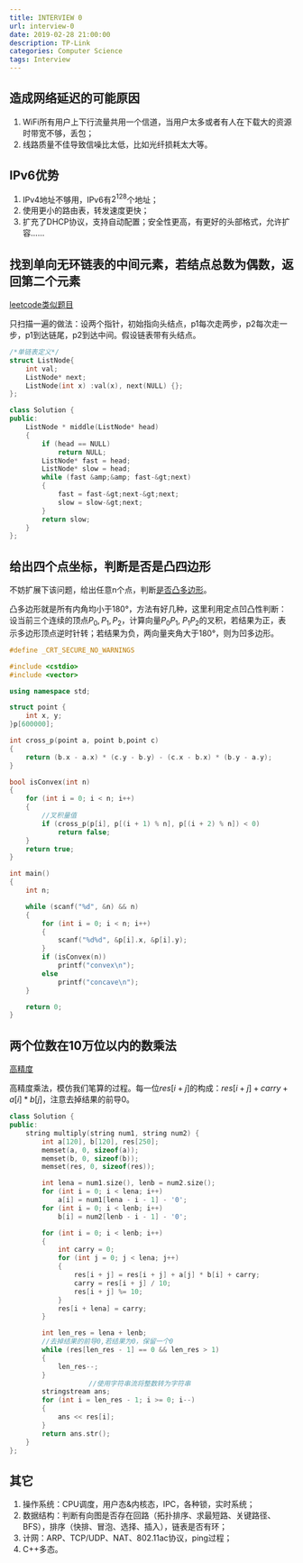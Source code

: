 ```yaml
---
title: INTERVIEW 0
url: interview-0
date: 2019-02-28 21:00:00
description: TP-Link
categories: Computer Science
tags: Interview
---
```


## 造成网络延迟的可能原因
1. WiFi所有用户上下行流量共用一个信道，当用户太多或者有人在下载大的资源时带宽不够，丢包；
2. 线路质量不佳导致信噪比太低，比如光纤损耗太大等。

## IPv6优势
1. IPv4地址不够用，IPv6有$2^{128}$个地址；
2. 使用更小的路由表，转发速度更快；
3. 扩充了DHCP协议，支持自动配置；安全性更高，有更好的头部格式，允许扩容......

## 找到单向无环链表的中间元素，若结点总数为偶数，返回第二个元素
[leetcode类似题目](https://leetcode.com/problems/middle-of-the-linked-list/)

只扫描一遍的做法：设两个指针，初始指向头结点，p1每次走两步，p2每次走一步，p1到达链尾，p2到达中间。假设链表带有头结点。
```cpp
/*单链表定义*/
struct ListNode{
	int val;
	ListNode* next;
	ListNode(int x) :val(x), next(NULL) {};
};

class Solution {
public:
	ListNode * middle(ListNode* head)
	{
		if (head == NULL)
			return NULL;
		ListNode* fast = head;
		ListNode* slow = head;
		while (fast &amp;&amp; fast-&gt;next)
		{
			fast = fast-&gt;next-&gt;next;
			slow = slow-&gt;next;
		}
		return slow;
	}
};
```

## 给出四个点坐标，判断是否是凸四边形
不妨扩展下该问题，给出任意n个点，判断[是否凸多边形](http://acm.hdu.edu.cn/showproblem.php?pid=2108)。

凸多边形就是所有内角均小于180&deg;，方法有好几种，这里利用定点凹凸性判断：
设当前三个连续的顶点$P_0, P_1, P_2$，计算向量$P_0P_1$, $P_1P_2$的叉积，若结果为正，表示多边形顶点逆时针转；若结果为负，两向量夹角大于180&deg;，则为凹多边形。
```cpp
#define _CRT_SECURE_NO_WARNINGS

#include <cstdio>
#include <vector>

using namespace std;

struct point {
    int x, y;
}p[600000];

int cross_p(point a, point b,point c)
{
    return (b.x - a.x) * (c.y - b.y) - (c.x - b.x) * (b.y - a.y);
}

bool isConvex(int n)
{
    for (int i = 0; i < n; i++)
    {
        //叉积量值
        if (cross_p(p[i], p[(i + 1) % n], p[(i + 2) % n]) < 0)
            return false;
    }
    return true;
}

int main()
{
    int n;

    while (scanf("%d", &n) && n)
    {
        for (int i = 0; i < n; i++)
        {
            scanf("%d%d", &p[i].x, &p[i].y);
        }
        if (isConvex(n))
            printf("convex\n");
        else
            printf("concave\n");
    }

    return 0;
}
```

## 两个位数在10万位以内的数乘法
[高精度](https://leetcode.com/problems/multiply-strings/)

高精度乘法，模仿我们笔算的过程。每一位$res[i + j]$的构成：$res[i + j] + carry + a[i] * b[j]$，注意去掉结果的前导0。
```cpp
class Solution {
public:
    string multiply(string num1, string num2) {
        int a[120], b[120], res[250];
        memset(a, 0, sizeof(a));
        memset(b, 0, sizeof(b));
        memset(res, 0, sizeof(res));

        int lena = num1.size(), lenb = num2.size();
        for (int i = 0; i < lena; i++)
            a[i] = num1[lena - i - 1] - '0';
        for (int i = 0; i < lenb; i++)
            b[i] = num2[lenb - i - 1] - '0';

        for (int i = 0; i < lenb; i++)
        {
            int carry = 0;
            for (int j = 0; j < lena; j++)
            {
                res[i + j] = res[i + j] + a[j] * b[i] + carry;
                carry = res[i + j] / 10;
                res[i + j] %= 10;
            }
            res[i + lena] = carry;
        }

        int len_res = lena + lenb;
        //去掉结果的前导0,若结果为0，保留一个0
        while (res[len_res - 1] == 0 && len_res > 1)
        {
            len_res--;
        }
        　　　　　　　//使用字符串流将整数转为字符串
        stringstream ans;
        for (int i = len_res - 1; i >= 0; i--)
        {
            ans << res[i];
        }
        return ans.str();
    }
};
```

## 其它
1. 操作系统：CPU调度，用户态&内核态，IPC，各种锁，实时系统；
2. 数据结构：判断有向图是否存在回路（拓扑排序、求最短路、关键路径、BFS），排序（快排、冒泡、选择、插入），链表是否有环；
3. 计网：ARP、TCP/UDP、NAT、802.11ac协议，ping过程；
4. C++多态。
